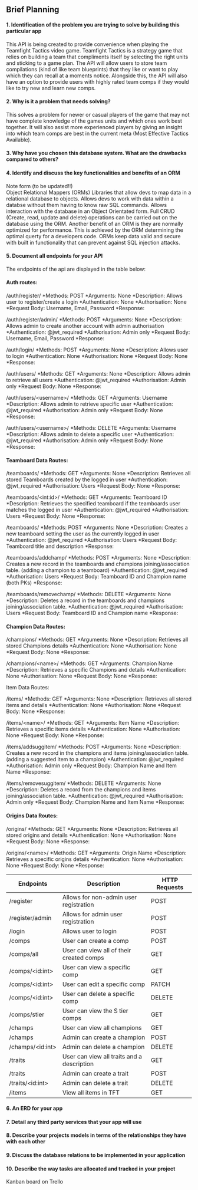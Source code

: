 ## Brief Planning

#### 1. Identification of the problem you are trying to solve by building this particular app

This API is being created to provide convenience when playing the Teamfight Tactics video game. Teamfight Tactics is a strategy game that relies on building a team that compliments itself by selecting the right units and sticking to a game plan. The API will allow users to store team compilations (kind of like team blueprints) that they like or want to play which they can recall at a moments notice. Alongside this, the API will also have an option to provide users with highly rated team comps if they would like to try new and learn new comps.

#### 2. Why is it a problem that needs solving?

This solves a problem for newer or casual players of the game that may not have complete knowledge of the games units and which ones work best together. It will also assist more experienced players by giving an insight into which team comps are best in the current meta (Most Effective Tactics Available).

#### 3. Why have you chosen this database system. What are the drawbacks compared to others?

#### 4. Identify and discuss the key functionalities and benefits of an ORM

Note form (to be updated!!)  
Object Relational Mappers (ORMs) Libraries that allow devs to map data in a relational database to objects. Allows devs to work with data within a databse without them having to know raw SQL commands. Allows interaction with the database in an Object Orientated form. Full CRUD (Create, read, update and delete) operations can be carried out on the database using the ORM. Another benefit of an ORM is they are normally optimized for performance. This is achieved by the ORM determining the optimal querty for a developers code. ORMs keep data valid and secure with built in functionality that can prevent against SQL injection attacks.

#### 5. Document all endpoints for your API

The endpoints of the api are displayed in the table below:  

#### Auth routes:

/auth/register/
*Methods:  POST
*Arguments: None
*Description: Allows user to register/create a login
*Authentication: None
*Authorisation: None
*Request Body: Username, Email, Password
*Response:

/auth/register/admin/
*Methods:  POST
*Arguments: None
*Description: Allows admin to create another account with admin authorisation
*Authentication: @jwt_required
*Authorisation: Admin only
*Request Body: Username, Email, Password
*Response:

/auth/login/
*Methods:  POST
*Arguments: None
*Description: Allows user to login
*Authentication: None
*Authorisation: None
*Request Body: None
*Response:

 /auth/users/
*Methods:  GET
*Arguments: None
*Description: Allows admin to retrieve all users
*Authentication: @jwt_required
*Authorisation: Admin only
*Request Body: None
*Response:

/auth/users/\<username>/
*Methods:  GET
*Arguments: Username
*Description: Allows admin to retrieve specific user
*Authentication: @jwt_required
*Authorisation: Admin only
*Request Body: None
*Response:

/auth/users/\<username>/
*Methods:  DELETE
*Arguments: Username
*Description: Allows admin to delete a specific user
*Authentication: @jwt_required
*Authorisation: Admin only
*Request Body: None
*Response:

#### Teamboard Data Routes:

/teamboards/
*Methods:  GET
*Arguments: None
*Description: Retrieves all stored Teamboards created by the logged in user
*Authentication: @jwt_required
*Authorisation: Users
*Request Body: None
*Response:

/teamboards/\<int:id>/
*Methods:  GET
*Arguments: Teamboard ID
*Description: Retrieves the specified teamboard if the teamboards user matches the logged in user
*Authentication: @jwt_required
*Authorisation: Users
*Request Body: None
*Response:

/teamboards/
*Methods:  POST
*Arguments: None
*Description: Creates a new teamboard setting the user as the currently logged in user
*Authentication: @jwt_required
*Authorisation: Users
*Request Body: Teamboard title and description
*Response:

/teamboards/addchamp/
*Methods:  POST
*Arguments: None
*Description: Creates a new record in the teamboards and champions joining/association table. (adding a champion to a teamboard)
*Authentication: @jwt_required
*Authorisation: Users
*Request Body: Teamboard ID and Champion name (both PKs)
*Response:

/teamboards/removechamp/
*Methods:  DELETE
*Arguments: None
*Description: Deletes a record in the teamboards and champions joining/association table.
*Authentication: @jwt_required
*Authorisation: Users
*Request Body: Teamboard ID and Champion name
*Response:

#### Champion Data Routes:

/champions/
*Methods:  GET
*Arguments: None
*Description: Retrieves all stored Champions details
*Authentication: None
*Authorisation: None
*Request Body: None
*Response:

/champions/\<name>/
*Methods:  GET
*Arguments: Champion Name
*Description: Retrieves a specific Champions and details
*Authentication: None
*Authorisation: None
*Request Body: None
*Response:

Item Data Routes:

/items/
*Methods:  GET
*Arguments: None
*Description: Retrieves all stored items and details
*Authentication: None
*Authorisation: None
*Request Body: None
*Response:

/items/\<name>/
*Methods:  GET
*Arguments: Item Name
*Description: Retrieves a specific items details
*Authentication: None
*Authorisation: None
*Request Body: None
*Response:

/items/addsuggitem/
*Methods:  POST
*Arguments: None
*Description: Creates a new record in the champions and items joining/association table. (adding a suggested item to a champion)
*Authentication: @jwt_required
*Authorisation: Admin only
*Request Body: Champion Name and Item Name
*Response:

/items/removesuggitem/
*Methods:  DELETE
*Arguments: None
*Description: Deletes a record from the champions and items joining/association table.
*Authentication: @jwt_required
*Authorisation: Admin only
*Request Body: Champion Name and Item Name
*Response:

#### Origins Data Routes:

/origins/
*Methods:  GET
*Arguments: None
*Description: Retrieves all stored origins and details
*Authentication: None
*Authorisation: None
*Request Body: None
*Response:

/origins/\<name>/
*Methods:  GET
*Arguments: Origin Name
*Description: Retrieves a specific origins details
*Authentication: None
*Authorisation: None
*Request Body: None
*Response:

| Endpoints      | Description | HTTP Requests |
| ---------      | ------------| ------------- |
| /register      | Allows for non-admin user registration | POST |
| /register/admin | Allows for admin user registration | POST |
| /login         | Allows user to login | POST |
| /comps         | User can create a comp | POST |
| /comps/all     | User can view all of their created comps | GET |
| /comps/\<id:int>| User can view a specific comp | GET |
| /comps/\<id:int>| User can edit a specific comp | PATCH |
| /comps/\<id:int>| User can delete a specific comp | DELETE |
| /comps/stier   | User can view the S tier comps | GET |
| /champs        | User can view all champions | GET |
| /champs        | Admin can create a champion | POST |
| /champs/\<id:int>| Admin can delete a champion | DELETE |
| /traits        | User can view all traits and a description | GET |
| /traits        | Admin can create a trait | POST |
| /traits/\<id:int>| Admin can delete a trait | DELETE |
| /items         | View all items in TFT | GET |



#### 6. An ERD for your app

#### 7. Detail any third party services that your app will use

#### 8. Describe your projects models in terms of the relationships they have with each other

#### 9. Discuss the database relations to be implemented in your application

#### 10. Describe the way tasks are allocated and tracked in your project

Kanban board on Trello